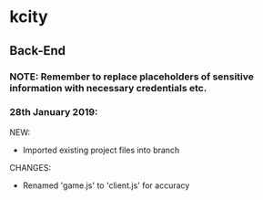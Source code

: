 # kcity
## Back-End
### NOTE: Remember to replace placeholders of sensitive information with necessary credentials etc.

### 28th January 2019:
NEW:
- Imported existing project files into branch

CHANGES:
- Renamed 'game.js' to 'client.js' for accuracy

